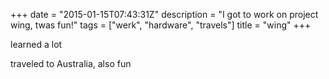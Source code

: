 +++
date = "2015-01-15T07:43:31Z"
description = "I got to work on project wing, twas fun!"
tags = ["werk", "hardware", "travels"]
title = "wing"
+++

learned a lot

traveled to Australia, also fun
